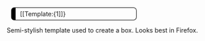 <div style="margin:10px;width:50%;border:thin solid black;border-left-width:10px;-moz-border-radius:7px;-webkit-border-radius:7px;padding:5px 10px;-moz-box-shadow:2px 2px 2px rgba(0, 0, 0, 0.5)">
[[Template:{1]]}
</div><noinclude>

Semi-stylish template used to create a box. Looks best in Firefox.

</noinclude>
